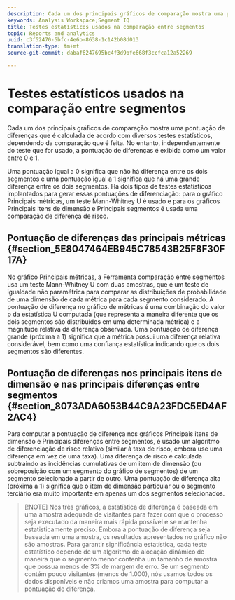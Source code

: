 ```yaml
---
description: Cada um dos principais gráficos de comparação mostra uma pontuação de diferenças que é calculada de acordo com diversos testes estatísticos, dependendo da comparação que é feita. No entanto, independentemente do teste que for usado, a pontuação de diferenças é exibida como um valor entre 0 e 1.
keywords: Analysis Workspace;Segment IQ
title: Testes estatísticos usados na comparação entre segmentos
topic: Reports and analytics
uuid: c3f52470-5bfc-4e6b-8638-1c142b08d013
translation-type: tm+mt
source-git-commit: dabaf6247695bc4f3d9bfe668f3ccfca12a52269

---
```



# Testes estatísticos usados na comparação entre segmentos

Cada um dos principais gráficos de comparação mostra uma pontuação de diferenças que é calculada de acordo com diversos testes estatísticos, dependendo da comparação que é feita. No entanto, independentemente do teste que for usado, a pontuação de diferenças é exibida como um valor entre 0 e 1.

Uma pontuação igual a 0 significa que não há diferença entre os dois segmentos e uma pontuação igual a 1 significa que há uma grande diferença entre os dois segmentos. Há dois tipos de testes estatísticos implantados para gerar essas pontuações de diferenciação: para o gráfico Principais métricas, um teste Mann-Whitney U é usado e para os gráficos Principais itens de dimensão e Principais segmentos é usada uma comparação de diferença de risco.

## Pontuação de diferenças das principais métricas {#section_5E8047464EB945C78543B25F8F30F17A}

No gráfico Principais métricas, a Ferramenta comparação entre segmentos usa um teste Mann-Whitney U com duas amostras, que é um teste de igualdade não paramétrica para comparar as distribuições de probabilidade de uma dimensão de cada métrica para cada segmento considerado. A pontuação de diferença no gráfico de métricas é uma combinação do valor p da estatística U computada (que representa a maneira diferente que os dois segmentos são distribuídos em uma determinada métrica) e a magnitude relativa da diferença observada. Uma pontuação de diferença grande (próxima a 1) significa que a métrica possui uma diferença relativa considerável, bem como uma confiança estatística indicando que os dois segmentos são diferentes.

## Pontuação de diferenças nos principais itens de dimensão e nas principais diferenças entre segmentos {#section_8073ADA6053B44C9A23FDC5ED4AF2AC4}

Para computar a pontuação de diferença nos gráficos Principais itens de dimensão e Principais diferenças entre segmentos, é usado um algoritmo de diferenciação de risco relativo (similar à taxa de risco, embora use uma diferença em vez de uma taxa). Uma diferença de risco é calculada subtraindo as incidências cumulativas de um item de dimensão (ou sobreposição com um segmento do gráfico de segmentos) de um segmento selecionado a partir de outro. Uma pontuação de diferença alta (próxima a 1) significa que o item de dimensão particular ou o segmento terciário era muito importante em apenas um dos segmentos selecionados.

>[!NOTE] Nos três gráficos, a estatística de diferença é baseada em uma amostra adequada de visitantes para fazer com que o processo seja executado da maneira mais rápida possível e se mantenha estatisticamente preciso. Embora a pontuação de diferença seja baseada em uma amostra, os resultados apresentados no gráfico não são amostras. Para garantir significância estatística, cada teste estatístico depende de um algoritmo de alocação dinâmico de maneira que o segmento menor contenha um tamanho de amostra que possua menos de 3% de margem de erro. Se um segmento contém pouco visitantes (menos de 1.000), nós usamos todos os dados disponíveis e não criamos uma amostra para computar a pontuação de diferença.
